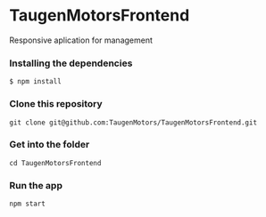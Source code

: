 # TaugenMotorsFrontend 
Responsive aplication for management

### Installing the dependencies 

```text
$ npm install 
```

### Clone this repository

```text
git clone git@github.com:TaugenMotors/TaugenMotorsFrontend.git
```

### Get into the folder

```text
cd TaugenMotorsFrontend 
```


### Run the app

```text
npm start 
```

